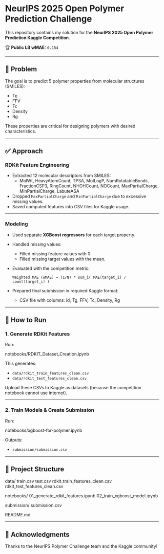 # NeurIPS 2025 Open Polymer Prediction Challenge

This repository contains my solution for the **NeurIPS 2025 Open Polymer Prediction Kaggle Competition**.  

🏆 **Public LB wMAE:** `0.154`

---

## 🚀 Problem

The goal is to predict 5 polymer properties from molecular structures (SMILES):

- Tg
- FFV
- Tc
- Density
- Rg

These properties are critical for designing polymers with desired characteristics.

---

## ✅ Approach

### RDKit Feature Engineering

- Extracted 12 molecular descriptors from SMILES:
  - MolWt, HeavyAtomCount, TPSA, MolLogP, NumRotatableBonds, FractionCSP3, RingCount, NHOHCount, NOCount, MaxPartialCharge, MinPartialCharge, LabuteASA
- Dropped `MaxPartialCharge` and `MinPartialCharge` due to excessive missing values.
- Saved computed features into CSV files for Kaggle usage.

---

### Modeling

- Used separate **XGBoost regressors** for each target property.
- Handled missing values:
  - Filled missing feature values with 0.
  - Filled missing target values with the mean.
- Evaluated with the competition metric:

    ```
    Weighted MAE (wMAE) = (1/N) * sum_i( MAE(target_i) / count(target_i) )
    ```

- Prepared final submission in required Kaggle format:
    - CSV file with columns: id, Tg, FFV, Tc, Density, Rg

---

## 🔧 How to Run

### 1. Generate RDKit Features

Run:

notebooks/RDKIT_Dataset_Creation.ipynb


This generates:

- `data/rdkit_train_features_clean.csv`
- `data/rdkit_test_features_clean.csv`

Upload these CSVs to Kaggle as datasets (because the competition notebook cannot use internet).

---

### 2. Train Models & Create Submission

Run:

notebooks/xgboost-for-polymer.ipynb


Outputs:

- `submission/submission.csv`

---

## 📁 Project Structure

data/
train.csv
test.csv
rdkit_train_features_clean.csv
rdkit_test_features_clean.csv

notebooks/
01_generate_rdkit_features.ipynb
02_train_xgboost_model.ipynb

submission/
submission.csv

README.md


---

## 🙌 Acknowledgments

Thanks to the NeurIPS Polymer Challenge team and the Kaggle community!
